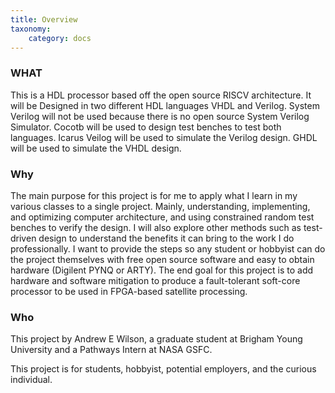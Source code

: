 ```yaml
---
title: Overview
taxonomy:
    category: docs
---
```



### WHAT

This is a HDL processor based off the open source RISCV architecture. It will be Designed in two different HDL languages VHDL and Verilog.  System Verilog will not be used because there is no open source System Verilog Simulator.  Cocotb will be used to design test benches to test both languages.  Icarus Veilog will be used to simulate the Verilog design. GHDL will be used to simulate the VHDL design.  

### Why

The main purpose for this project is for me to apply what I learn in my various classes to a single project. Mainly, understanding, implementing, and optimizing computer architecture, and using constrained random test benches to verify the design.  I will also explore other methods such as test-driven design to understand the benefits it can bring to the work I do professionally.  I want to provide the steps so any student or hobbyist can do the project themselves with free open source software and easy to obtain hardware (Digilent PYNQ or ARTY).  The end goal for this project is to add hardware and software mitigation to produce a fault-tolerant soft-core processor to be used in FPGA-based satellite processing. 

### Who

This project by Andrew E Wilson, a graduate student at Brigham Young University and a Pathways Intern at NASA GSFC.

This project is for students, hobbyist, potential employers, and the curious individual.
